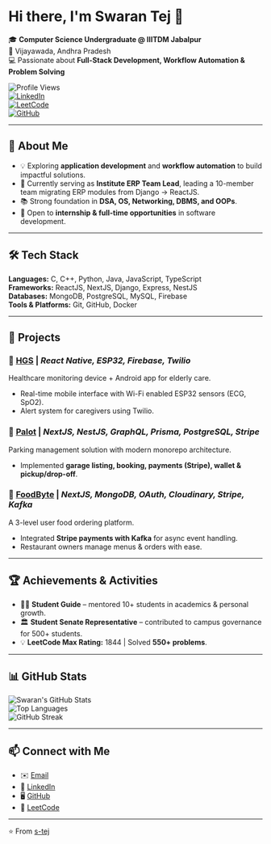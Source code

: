 # Hi there, I'm Swaran Tej 👋  

🎓 **Computer Science Undergraduate @ IIITDM Jabalpur**  
📍 Vijayawada, Andhra Pradesh  
💻 Passionate about **Full-Stack Development, Workflow Automation & Problem Solving**  

![Profile Views](https://komarev.com/ghpvc/?username=s-tej&label=Profile%20Views&color=0e75b6&style=flat)  
[![LinkedIn](https://img.shields.io/badge/LinkedIn-blue?logo=linkedin&logoColor=white)](https://linkedin.com/in/s-tej)  
[![LeetCode](https://img.shields.io/badge/LeetCode-orange?logo=leetcode&logoColor=white)](https://leetcode.com/u/s-tej/)  
[![GitHub](https://img.shields.io/badge/GitHub-black?logo=github&logoColor=white)](https://github.com/s-tej)  

---

## 🚀 About Me
- 💡 Exploring **application development** and **workflow automation** to build impactful solutions.  
- 🔭 Currently serving as **Institute ERP Team Lead**, leading a 10-member team migrating ERP modules from Django → ReactJS.  
- 📚 Strong foundation in **DSA, OS, Networking, DBMS, and OOPs**.  
- 🤝 Open to **internship & full-time opportunities** in software development.  

---

## 🛠️ Tech Stack
**Languages:** C, C++, Python, Java, JavaScript, TypeScript  
**Frameworks:** ReactJS, NextJS, Django, Express, NestJS  
**Databases:** MongoDB, PostgreSQL, MySQL, Firebase  
**Tools & Platforms:** Git, GitHub, Docker  

---

## 📌 Projects
### 🔹 [HGS](https://github.com/s-tej/HGS) | *React Native, ESP32, Firebase, Twilio*  
Healthcare monitoring device + Android app for elderly care.  
- Real-time mobile interface with Wi-Fi enabled ESP32 sensors (ECG, SpO2).  
- Alert system for caregivers using Twilio.  

### 🔹 [Palot](https://github.com/s-tej/palot) | *NextJS, NestJS, GraphQL, Prisma, PostgreSQL, Stripe*  
Parking management solution with modern monorepo architecture.  
- Implemented **garage listing, booking, payments (Stripe), wallet & pickup/drop-off**.  

### 🔹 [FoodByte](https://github.com/s-tej/FoodByte) | *NextJS, MongoDB, OAuth, Cloudinary, Stripe, Kafka*  
A 3-level user food ordering platform.  
- Integrated **Stripe payments with Kafka** for async event handling.  
- Restaurant owners manage menus & orders with ease.  

---

## 🏆 Achievements & Activities
- 🧑‍🏫 **Student Guide** – mentored 10+ students in academics & personal growth.  
- 🏛️ **Student Senate Representative** – contributed to campus governance for 500+ students.  
- 💡 **LeetCode Max Rating:** 1844 | Solved **550+ problems**.  

---

## 📊 GitHub Stats
![Swaran's GitHub Stats](https://github-readme-stats.vercel.app/api?username=s-tej&show_icons=true&theme=tokyonight)  
![Top Languages](https://github-readme-stats.vercel.app/api/top-langs/?username=s-tej&layout=compact&theme=tokyonight)  
![GitHub Streak](https://streak-stats.demolab.com?user=s-tej&theme=tokyonight&hide_border=false)  

---

## 📫 Connect with Me
- ✉️ [Email](mailto:swarantejvajrapu1@gmail.com)  
- 🔗 [LinkedIn](https://linkedin.com/in/s-tej)  
- 🖥️ [GitHub](https://github.com/s-tej)  
- 🧩 [LeetCode](https://leetcode.com/u/s-tej/)  

---

⭐️ From [s-tej](https://github.com/s-tej)
